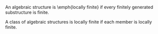 An algebraic structure is \emph{locally finite} if every finitely generated substructure is finite.

A class of algebraic structures is locally finite if each member is locally finite.
